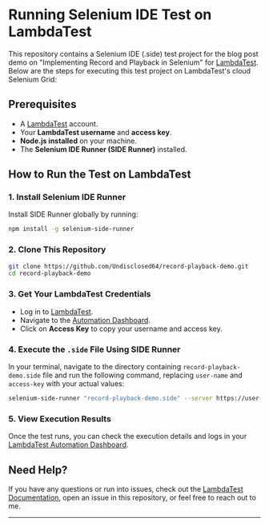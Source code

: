 # Running Selenium IDE Test on LambdaTest

This repository contains a Selenium IDE (.side) test project for the blog post demo on "Implementing Record and Playback in Selenium" for [LambdaTest](https://www.lambdatest.com/). Below are the steps for executing this test project on LambdaTest's cloud Selenium Grid:

## Prerequisites
- A [LambdaTest](https://www.lambdatest.com/) account.
- Your **LambdaTest username** and **access key**.
- **Node.js installed** on your machine.
- The **Selenium IDE Runner (SIDE Runner)** installed.

## How to Run the Test on LambdaTest

### 1. Install Selenium IDE Runner
Install SIDE Runner globally by running:

```sh
npm install -g selenium-side-runner
```

### 2. Clone This Repository
```sh
git clone https://github.com/Undisclosed64/record-playback-demo.git
cd record-playback-demo
```

### 3. Get Your LambdaTest Credentials
- Log in to [LambdaTest](https://www.lambdatest.com/).
- Navigate to the [Automation Dashboard](https://automation.lambdatest.com/build).
- Click on **Access Key** to copy your username and access key.

### 4. Execute the `.side` File Using SIDE Runner
In your terminal, navigate to the directory containing `record-playback-demo.side` file and run the following command, replacing `user-name` and `access-key` with your actual values:

```sh
selenium-side-runner "record-playback-demo.side" --server https://user-name:access-key@hub.lambdatest.com/wd/hub -c " options = ChromeOptions() options.browser_version = "latest" options.platform_name = "Windows 11""
```

### 5. View Execution Results
Once the test runs, you can check the execution details and logs in your [LambdaTest Automation Dashboard](https://automation.lambdatest.com).

## Need Help?
If you have any questions or run into issues, check out the [LambdaTest Documentation](https://www.lambdatest.com/support/docs/), open an issue in this repository, or feel free to reach out to me.

---


